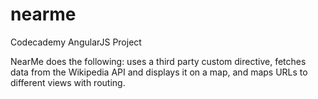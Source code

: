 # nearme
Codecademy AngularJS Project

NearMe does the following:
uses a third party custom directive,
fetches data from the Wikipedia API and displays it on a map,
and maps URLs to different views with routing.
